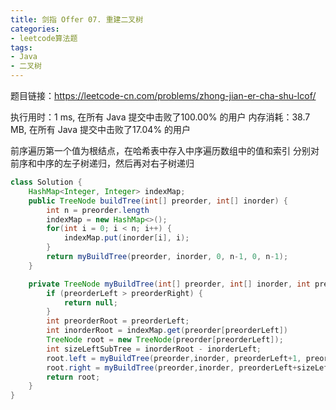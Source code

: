 ```yaml
---
title: 剑指 Offer 07. 重建二叉树
categories:
- leetcode算法题
tags:
- Java
- 二叉树
--- 
```


题目链接：https://leetcode-cn.com/problems/zhong-jian-er-cha-shu-lcof/

执行用时：1 ms, 在所有 Java 提交中击败了100.00% 的用户
内存消耗：38.7 MB, 在所有 Java 提交中击败了17.04% 的用户

前序遍历第一个值为根结点，在哈希表中存入中序遍历数组中的值和索引
分别对前序和中序的左子树递归，然后再对右子树递归
``` java
class Solution {
    HashMap<Integer, Integer> indexMap;
    public TreeNode buildTree(int[] preorder, int[] inorder) {
        int n = preorder.length
        indexMap = new HashMap<>();
        for(int i = 0; i < n; i++) {
            indexMap.put(inorder[i], i);
        }
        return myBuildTree(preorder, inorder, 0, n-1, 0, n-1);
    }

    private TreeNode myBuildTree(int[] preorder, int[] inorder, int preorderLeft, int preorderRight, int inorderLeft, int inorderRight) {
        if (preorderLeft > preorderRight) {
            return null;
        }
        int preorderRoot = preorderLeft;
        int inorderRoot = indexMap.get(preorder[preorderLeft])
        TreeNode root = new TreeNode(preorder[preorderLeft]);
        int sizeLeftSubTree = inorderRoot - inorderLeft;
        root.left = myBuildTree(preorder,inorder, preorderLeft+1, preorderLeft+sizeLeftSubTree, inorderLeft, inorderRoot-1);
        root.right = myBuildTree(preorder,inorder, preorderLeft+sizeLeftSubTree+1, preorderRight, inorderRoot+1, inorderRight);
        return root;
    }
}
```